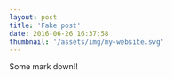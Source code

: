 ```yaml
---
layout: post
title: 'Fake post'
date: 2016-06-26 16:37:58
thumbnail: '/assets/img/my-website.svg'
---
```


Some mark down!!
